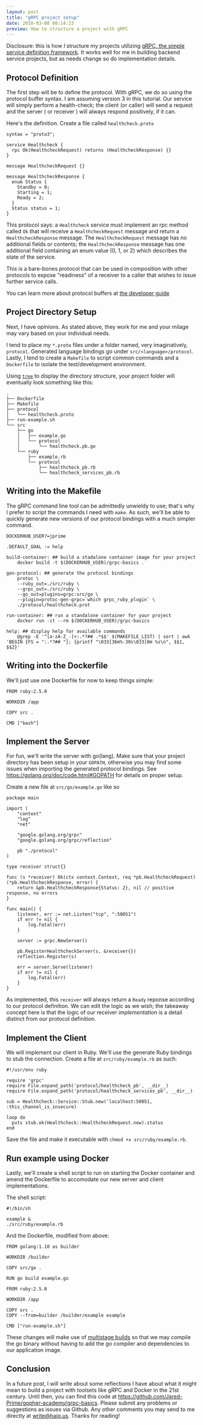 ```yaml
---
layout: post
title: "gRPC project setup"
date: 2018-03-08 00:14:23
preview: How to structure a project with gRPC
---
```


Disclosure: this is how *I* structure my projects utilizing [gRPC, the simple service definition framework](https://grpc.io/). It works well for me in building backend service projects, but as needs change so do implementation details.

## Protocol Definition

The first step will be to define the protocol. With gRPC, we do so using the protocol buffer syntax. I am assuming version 3 in this tutorial. Our service will simply perform a health-check; the client (or caller) will send a request and the server ( or receiver ) will always respond positively, if it can.

Here's the definition. Create a file called `healthcheck.proto`

```
syntax = "proto3";

service Healthcheck {
  rpc Ok(HealthcheckRequest) returns (HealthcheckResponse) {}
}

message HealthcheckRequest {}

message HealthcheckResponse {
  enum Status {
    Standby = 0;
    Starting = 1;
    Ready = 2;
  }
  Status status = 1;
}
```

This protocol says: a `Healthcheck` service must implement an rpc method called `Ok` that will receive a `HealthcheckRequest` message and return a `HealthcheckResponse` message. The `HealthcheckRequest` message has no additional fields or contents; the `HealthcheckResponse` message has one additional field containing an enum value (0, 1, or 2) which describes the state of the service.

This is a bare-bones protocol that can be used in composition with other protocols to expose "readiness" of a receiver to a caller that wishes to issue further service calls.

You can learn more about protocol buffers at [the developer guide](https://developers.google.com/protocol-buffers/docs/overview)

## Project Directory Setup

Next, I have opinions. As stated above, they work for me and your milage may vary based on your individual needs.

I tend to place my `*.proto` files under a folder named, very imaginatively, `protocol`. Generated language bindings go under `src/<language>/protocol`. Lastly, I tend to create a `Makefile` to script common commands and a `Dockerfile` to isolate the test/development environment.

Using [`tree`](http://mama.indstate.edu/users/ice/tree/) to display the directory structure, your project folder will eventually look something like this:

```
.
├── Dockerfile
├── Makefile
├── protocol
│   └── healthcheck.proto
├── run-example.sh
└── src
    ├── go
    │   ├── example.go
    │   └── protocol
    │       └── healthcheck.pb.go
    └── ruby
        ├── example.rb
        └── protocol
            ├── healthcheck_pb.rb
            └── healthcheck_services_pb.rb
```

## Writing into the Makefile

The gRPC command line tool can be admittedly unwieldy to use; that's why I prefer to script the commands I need with `make`. As such, we'll be able to quickly generate new versions of our protocol bindings with a much simpler command.

```
DOCKERHUB_USER?=jprime

.DEFAULT_GOAL := help

build-container: ## build a stadalone container image for your project
	docker build -t $(DOCKERHUB_USER)/grpc-basics .

gen-protocol: ## generate the protocol bindings
	protoc \
	--ruby_out=./src/ruby \
	--grpc_out=./src/ruby \
	--go_out=plugins=grpc:src/go \
	--plugin=protoc-gen-grpc=`which grpc_ruby_plugin` \
	./protocol/healthcheck.prot 

run-container: ## run a standalone container for your project
	docker run -it --rm $(DOCKERHUB_USER)/grpc-basics

help: ## display help for available commands
	@grep -E '^[a-zA-Z_-]+:.*?## .*$$' $(MAKEFILE_LIST) | sort | awk 'BEGIN {FS = ":.*?## "}; {printf "\033[36m%-30s\033[0m %s\n", $$1, $$2}'
```

## Writing into the Dockerfile

We'll just use one Dockerfile for now to keep things simple:

```
FROM ruby:2.5.0

WORKDIR /app

COPY src .

CMD ["bash"]
```

## Implement the Server

For fun, we'll write the server with go(lang). Make sure that your project directory has been setup in your `GOPATH`, otherwise you may find some issues when importing the generated protocol bindings. See https://golang.org/doc/code.html#GOPATH for details on proper setup.

Create a new file at `src/go/example.go` like so

```
package main

import (
	"context"
	"log"
	"net"

	"google.golang.org/grpc"
	"google.golang.org/grpc/reflection"

	pb "./protocol"
)

type receiver struct{}

func (s *receiver) Ok(ctx context.Context, req *pb.HealthcheckRequest) (*pb.HealthcheckResponse, error) {
	return &pb.HealthcheckResponse{Status: 2}, nil // positive response, no errors
}

func main() {
	listener, err := net.Listen("tcp", ":50051")
	if err != nil {
		log.Fatal(err)
	}

	server := grpc.NewServer()

	pb.RegisterHealthcheckServer(s, &receiver{})
	reflection.Register(s)

	err = server.Serve(listener)
	if err != nil {
		log.Fatal(err)
	}
}
```

As implemented, this `receiver` will always return a `Ready` reponse according to our protocol definition. We can edit the logic as we wish; the takeaway concept here is that the logic of our receiver _implementation_ is a detail distinct from our protocol definition. 

## Implement the Client

We will implement our client in Ruby. We'll use the generate Ruby bindings to stub the connection. Create a file at `src/ruby/example.rb` as such:

```
#!/usr/env ruby

require 'grpc'
require File.expand_path('protocol/healthcheck_pb', __dir__)
require File.expand_path('protocol/healthcheck_services_pb', __dir__)

sub = Healthcheck::Service::Stub.new('localhost:50051, :this_channel_is_insecure)

loop do
  puts stub.ok(Healthcheck::HealthcheckRequest.new).status
end
```

Save the file and make it executable with `chmod +x src/ruby/example.rb`.

## Run example using Docker

Lastly, we'll create a shell script to run on starting the Docker container and amend the Dockerfile to accomodate our new server and client implementations.

The shell script:

```
#!/bin/sh

example &
./src/ruby/example.rb
```

And the Dockerfile, modified from above:

```
FROM golang:1.10 as builder

WORKDIR /builder

COPY src/go .

RUN go build example.go

FROM ruby:2.5.0

WORKDIR /app

COPY src .
COPY --from=builder /builder/example example

CMD ["run-example.sh"]
```

These changes will make use of [multistage builds](https://docs.docker.com/develop/develop-images/multistage-build/) so that we may compile the go binary without having to add the go compiler and dependencies to our application image.

## Conclusion

In a future post, I will write about some reflections I have about what it might mean to build a project with toolsets like gRPC and Docker in the 21st century. Until then, you can find this code at https://github.com/Jared-Prime/gopher-academy/grpc-basics. Please submit any problems or suggestions as issues via Github. Any other comments you may send to me directly at <a href="mailto:write@haiq.us">write@haiq.us</a>. Thanks for reading!